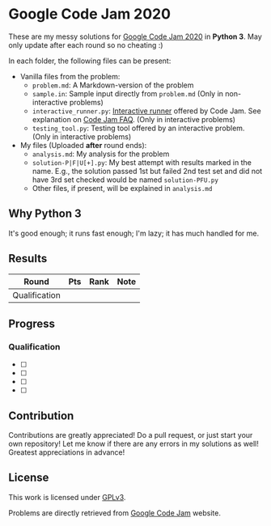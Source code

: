 # Google Code Jam 2020

These are my messy solutions for [Google Code Jam 2020](https://codingcompetitions.withgoogle.com/codejam/archive/2020) in **Python 3**. May only update after each round so no cheating :)

In each folder, the following files can be present:

* Vanilla files from the problem:
  * `problem.md`: A Markdown-version of the problem
  * `sample.in`: Sample input directly from `problem.md` (Only in non-interactive problems)
  * `interactive_runner.py`: [Interactive runner](https://storage.googleapis.com/coding-competitions.appspot.com/interactive_runner.py) offered by Code Jam. See explanation on [Code Jam FAQ](https://codingcompetitions.withgoogle.com/codejam/faq). (Only in interactive problems)
  * `testing_tool.py`: Testing tool offered by an interactive problem. (Only in interactive problems)
* My files (Uploaded **after** round ends):
  * `analysis.md`: My analysis for the problem
  * `solution-P|F|U[+].py`: My best attempt with results marked in the name. E.g., the solution passed 1st but failed 2nd test set and did not have 3rd set checked would be named `solution-PFU.py`
  * Other files, if present, will be explained in `analysis.md`

## Why Python 3

It's good enough; it runs fast enough; I'm lazy; it has much handled for me.

## Results

| Round         | Pts | Rank | Note      |
| :-----------: | :-: | :--: | :-------: |
| Qualification |     |      |           |

## Progress

### Qualification

* [ ]
* [ ]
* [ ]
* [ ]

## Contribution

Contributions are greatly appreciated! Do a pull request, or just start your own repository! Let me know if there are any errors in my solutions as well! Greatest appreciations in advance!

## License

This work is licensed under [GPLv3](LICENSE).

Problems are directly retrieved from [Google Code Jam](https://codingcompetitions.withgoogle.com/codejam) website.
